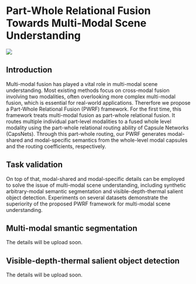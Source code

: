 # Part-Whole Relational Fusion Towards Multi-Modal Scene Understanding



![](./figs/Introduction.png)

## Introduction
Multi-modal fusion has played a vital role in multi-modal scene understanding. Most existing methods focus on cross-modal fusion involving two modalities, often overlooking more complex multi-modal fusion, which is essential for real-world applications. Thererfore we propose a Part-Whole Relational Fusion (PWRF) framework. For the first time, this framework treats multi-modal fusion as part-whole relational fusion. It routes multiple individual part-level modalities to a fused whole level modality using the part-whole relational routing ability of Capsule Networks (CapsNets). Through this part-whole routing, our PWRF generates modal-shared and modal-specific semantics from the whole-level modal capsules and the routing coefficients, respectively. 

## Task validation
On top of that, modal-shared and modal-specific details can be employed to solve the issue of multi-modal scene understanding, including synthetic arbitrary-modal semantic segmentation and visible-depth-thermal salient object detection. Experiments on several datasets demonstrate the superiority of the proposed PWRF framework for multi-modal scene understanding. 

## Multi-modal smantic segmentation
The details will be upload soon.

## Visible-depth-thermal salient object detection
The details will be upload soon.




